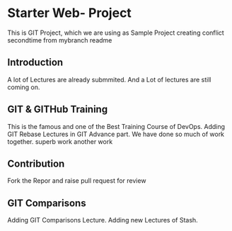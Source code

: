 # Starter Web- Project
This is GIT Project, which we are using as Sample Project
creating conflict secondtime from mybranch readme

## Introduction
A lot of Lectures are already submmited.
And a Lot of lectures are still coming on.

## GIT & GITHub Training
This is the famous and one of the Best Training Course of DevOps.
Adding GIT Rebase Lectures in GIT Advance part. We have done so much of work together.
superb work
another work

## Contribution
Fork the Repor and raise pull request for review

## GIT Comparisons 
Adding GIT Comparisons Lecture.
Adding new Lectures of Stash. 
